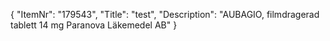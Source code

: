 {
  "ItemNr": "179543",
  "Title": "test",
  "Description": "AUBAGIO, filmdragerad tablett 14 mg Paranova Läkemedel AB"
}